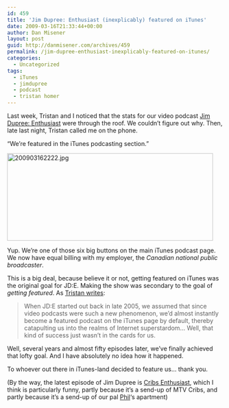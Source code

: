 ```yaml
---
id: 459
title: 'Jim Dupree: Enthusiast (inexplicably) featured on iTunes'
date: 2009-03-16T21:33:44+00:00
author: Dan Misener
layout: post
guid: http://danmisener.com/archives/459
permalink: /jim-dupree-enthusiast-inexplicably-featured-on-itunes/
categories:
  - Uncategorized
tags:
  - iTunes
  - jimdupree
  - podcast
  - tristan homer
---
```

Last week, Tristan and I noticed that the stats for our video podcast [Jim Dupree: Enthusiast](http://www.collectiveproductions.com/jimdupree/) were through the roof. We couldn&#8217;t figure out why. Then, late last night, Tristan called me on the phone.

&#8220;We&#8217;re featured in the iTunes podcasting section.&#8221;

<img src="http://misener.org/wp-content/uploads/2009/03/200903162222.jpg" width="480" height="204" alt="200903162222.jpg" />

Yup. We&#8217;re one of those six big buttons on the main iTunes podcast page. We now have equal billing with my employer, the _Canadian national public broadcaster_.

This is a big deal, because believe it or not, getting featured on iTunes was the original goal for JD:E. Making the show was secondary to the goal of _getting featured_. As [Tristan writes](http://www.collectiveproductions.com/jimdupree/2009/03/16/jim-dupree-itunes-enthusiast/):

> When JD:E started out back in late 2005, we assumed that since video podcasts were such a new phenomenon, we’d almost instantly become a featured podcast on the iTunes page by default, thereby catapulting us into the realms of Internet superstardom… Well, that kind of success just wasn’t in the cards for us.

Well, several years and almost fifty episodes later, we&#8217;ve finally achieved that lofty goal. And I have absolutely no idea how it happened.

To whoever out there in iTunes-land decided to feature us&#8230; thank you.

(By the way, the latest episode of Jim Dupree is [Cribs Enthusiast](http://www.collectiveproductions.com/jimdupree/2009/03/15/episode-47-jim-dupree-cribs-enthusiast/), which I think is particularly funny, partly because it&#8217;s a send-up of MTV Cribs, and partly because it&#8217;s a send-up of our pal [Phil](http://philipsullivan.blogspot.com/)&#8216;s apartment)